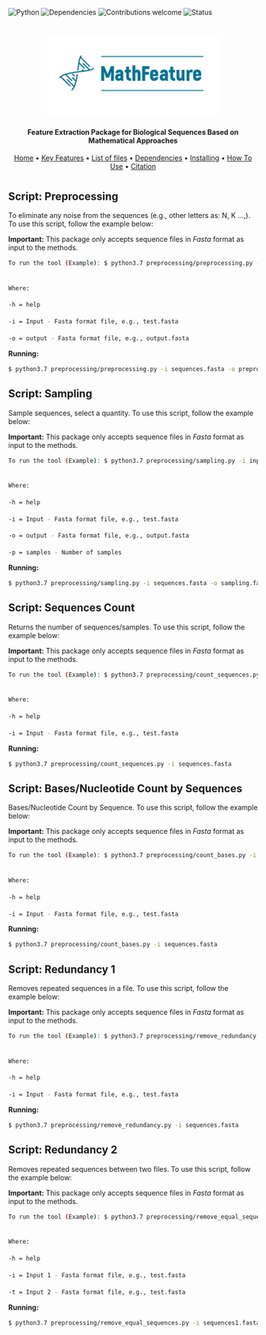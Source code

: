 ![Python](https://img.shields.io/badge/python-v3.7-blue)
![Dependencies](https://img.shields.io/badge/dependencies-up%20to%20date-brightgreen.svg)
![Contributions welcome](https://img.shields.io/badge/contributions-welcome-orange.svg)
![Status](https://img.shields.io/badge/status-up-brightgreen)

<h1 align="center">
  <img src="https://github.com/Bonidia/MathFeature/blob/master/img/MathFeature.png" alt="MathFeature" width="350">
</h1>

<h4 align="center">Feature Extraction Package for Biological Sequences Based on Mathematical Approaches</h4>
	
<p align="center">
  <a href="https://bonidia.github.io/MathFeature/">Home</a> •
  <a href="#authors">Key Features</a> •
  <a href="#list-of-files">List of files</a> •
  <a href="#dependencies">Dependencies</a> •
  <a href="#installing-dependencies-and-package">Installing</a> •
  <a href="#how-to-use">How To Use</a> •
  <a href="#citation">Citation</a> 
</p>

<h1 align="center"></h1>


## Script: Preprocessing

To eliminate any noise from the sequences (e.g., other letters as: N, K ...,). To use this script, follow the example below:

**Important:** This package only accepts sequence files in *Fasta* format as input to the methods.

```sh
To run the tool (Example): $ python3.7 preprocessing/preprocessing.py -i input -o output


Where:

-h = help

-i = Input - Fasta format file, e.g., test.fasta

-o = output - Fasta format file, e.g., output.fasta
```

**Running:**

```sh
$ python3.7 preprocessing/preprocessing.py -i sequences.fasta -o preprocessing.fasta 
```


## Script: Sampling

Sample sequences, select a quantity. To use this script, follow the example below:

**Important:** This package only accepts sequence files in *Fasta* format as input to the methods.

```sh
To run the tool (Example): $ python3.7 preprocessing/sampling.py -i input -o output -p samples


Where:

-h = help

-i = Input - Fasta format file, e.g., test.fasta

-o = output - Fasta format file, e.g., output.fasta

-p = samples - Number of samples
```

**Running:**

```sh
$ python3.7 preprocessing/sampling.py -i sequences.fasta -o sampling.fasta -p 1000
```

## Script: Sequences Count

Returns the number of sequences/samples. To use this script, follow the example below:

**Important:** This package only accepts sequence files in *Fasta* format as input to the methods.

```sh
To run the tool (Example): $ python3.7 preprocessing/count_sequences.py -i input


Where:

-h = help

-i = Input - Fasta format file, e.g., test.fasta
```

**Running:**

```sh
$ python3.7 preprocessing/count_sequences.py -i sequences.fasta
```

## Script: Bases/Nucleotide Count by Sequences

Bases/Nucleotide Count by Sequence. To use this script, follow the example below:

**Important:** This package only accepts sequence files in *Fasta* format as input to the methods.

```sh
To run the tool (Example): $ python3.7 preprocessing/count_bases.py -i input


Where:

-h = help

-i = Input - Fasta format file, e.g., test.fasta
```

**Running:**

```sh
$ python3.7 preprocessing/count_bases.py -i sequences.fasta
```

## Script: Redundancy 1

Removes repeated sequences in a file. To use this script, follow the example below:

**Important:** This package only accepts sequence files in *Fasta* format as input to the methods.

```sh
To run the tool (Example): $ python3.7 preprocessing/remove_redundancy.py -i input


Where:

-h = help

-i = Input - Fasta format file, e.g., test.fasta
```

**Running:**

```sh
$ python3.7 preprocessing/remove_redundancy.py -i sequences.fasta
```

## Script: Redundancy 2

Removes repeated sequences between two files. To use this script, follow the example below:

**Important:** This package only accepts sequence files in *Fasta* format as input to the methods.

```sh
To run the tool (Example): $ python3.7 preprocessing/remove_equal_sequences.py -i input1 -t input2


Where:

-h = help

-i = Input 1 - Fasta format file, e.g., test.fasta

-t = Input 2 - Fasta format file, e.g., test.fasta
```

**Running:**

```sh
$ python3.7 preprocessing/remove_equal_sequences.py -i sequences1.fasta -t sequences2.fasta
```
